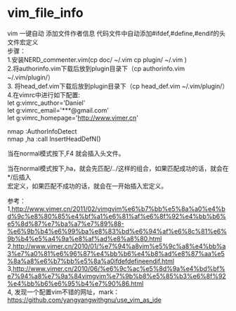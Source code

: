 # vim_file_info
vim 一键自动 添加文件作者信息  代码文件中自动添加#ifdef,#define,#endif的头文件宏定义 </br>
步骤：</br>
1.安装NERD_commenter.vim(cp doc/  ~/.vim  cp plugin/  ~/.vim )</br>
2.将authorinfo.vim下载后放到plugin目录下（cp authorinfo.vim  ~/.vim/plugin/）</br>
3. 将head_def.vim下载后放到plugin目录下（cp head_def.vim  ~/.vim/plugin/）</br>
4.在vimrc中进行如下配置:</br>
let g:vimrc_author='Daniel' </br>
let g:vimrc_email='***@gmail.com' </br>
let g:vimrc_homepage='http://www.vimer.cn' </br>

nmap <F4> :AuthorInfoDetect<cr> </br>
nmap ,ha :call InsertHeadDefN()<CR></br>


当在normal模式按下,F4 就会插入头文件。</br>

当在normal模式按下,ha，就会先匹配/*..*/这样的组合，如果匹配成功的话，就会在*/后插入</br> 宏定义，如果匹配不成功的话，就会在一开始插入宏定义。</br>

参考：</br>
1,http://www.vimer.cn/2011/02/vimgvim%e6%b7%bb%e5%8a%a0%e4%bd%9c%e8%80%85%e4%bf%a1%e6%81%af%e6%8f%92%e4%bb%b6%e5%8d%87%e7%ba%a7%e7%89%88-%e6%9b%b4%e6%99%ba%e8%83%bd%e6%94%af%e6%8c%81%e6%9b%b4%e5%a4%9a%e8%af%ad%e8%a8%80.html
</br>
2,http://www.vimer.cn/2010/01/%e7%94%a8vim%e5%9c%a8%e4%bb%a3%e7%a0%81%e6%96%87%e4%bb%b6%e4%b8%ad%e8%87%aa%e5%8a%a8%e6%b7%bb%e5%8a%a0ifdefdefineendif.html </br>
3,http://www.vimer.cn/2010/06/%e6%9c%ac%e5%8d%9a%e4%bd%bf%e7%94%a8%e7%9a%84vimgvim%e7%9b%b8%e5%85%b3%e6%8f%92%e4%bb%b6%e6%95%b4%e7%90%86.html  </br>
4, 发现一个配置vim不错的网址，mark：https://github.com/yangyangwithgnu/use_vim_as_ide
